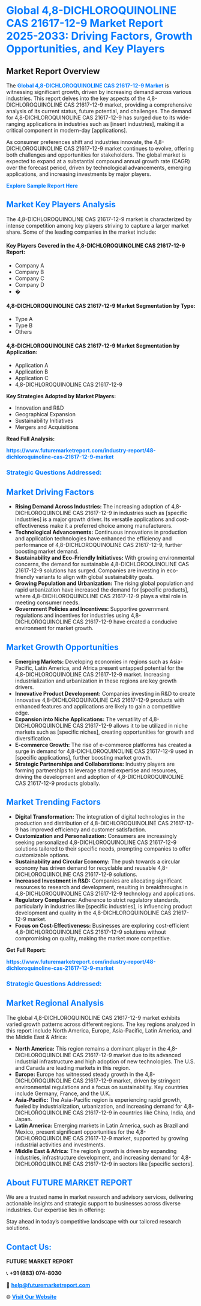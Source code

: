 <h1 style="color: #007BFF;">Global 4,8-DICHLOROQUINOLINE CAS 21617-12-9 Market Report 2025-2033: Driving Factors, Growth Opportunities, and Key Players</h1>

<section id="overview">
<h2>Market Report Overview</h2>
<p>The <a href="https://www.futuremarketreport.com/industry-report/48-dichloroquinoline-cas-21617-12-9-market" style="color: #007BFF; text-decoration: none;"><strong>Global 4,8-DICHLOROQUINOLINE CAS 21617-12-9 Market</strong></a> is witnessing significant growth, driven by increasing demand across various industries. This report delves into the key aspects of the 4,8-DICHLOROQUINOLINE CAS 21617-12-9 market, providing a comprehensive analysis of its current status, future potential, and challenges. The demand for 4,8-DICHLOROQUINOLINE CAS 21617-12-9 has surged due to its wide-ranging applications in industries such as [insert industries], making it a critical component in modern-day [applications].</p>
<p>As consumer preferences shift and industries innovate, the 4,8-DICHLOROQUINOLINE CAS 21617-12-9 market continues to evolve, offering both challenges and opportunities for stakeholders. The global market is expected to expand at a substantial compound annual growth rate (CAGR) over the forecast period, driven by technological advancements, emerging applications, and increasing investments by major players.</p>
</section>

<section id="overview">
<p><a href="https://www.futuremarketreport.com/request-sample/reportId=110932" style="color: #007BFF; text-decoration: none;"><strong>Explore Sample Report Here</strong></a></p>
</section>

<section id="key-players">
<h2 style="color: #007BFF;">Market Key Players Analysis</h2>
<p>The 4,8-DICHLOROQUINOLINE CAS 21617-12-9 market is characterized by intense competition among key players striving to capture a larger market share. Some of the leading companies in the market include:</p>
<h4>Key Players Covered in the 4,8-DICHLOROQUINOLINE CAS 21617-12-9 Report:</h4>
<ul><li>Company A</li><li>Company B</li><li>Company C</li><li>Company D</li><li>�</li></ul>
<h4>4,8-DICHLOROQUINOLINE CAS 21617-12-9 Market Segmentation by Type:</h4>
<ul><li>Type A</li><li>Type B</li><li>Others</li></ul>

<h4>4,8-DICHLOROQUINOLINE CAS 21617-12-9 Market Segmentation by Application:</h4>
<ul><li>Application A</li><li>Application B</li><li>Application C</li><li>4,8-DICHLOROQUINOLINE CAS 21617-12-9</li></ul>
<p><strong>Key Strategies Adopted by Market Players:</strong></p>
<ul>
<li>Innovation and R&D</li>
<li>Geographical Expansion</li>
<li>Sustainability Initiatives</li>
<li>Mergers and Acquisitions</li>
</ul>
</section>

<section>
<p><strong>Read Full Analysis: </strong></p><a href="https://www.futuremarketreport.com/industry-report/48-dichloroquinoline-cas-21617-12-9-market" style="color: #007BFF; text-decoration: none;"><strong>https://www.futuremarketreport.com/industry-report/48-dichloroquinoline-cas-21617-12-9-market</strong></a>
<h3 style="color: #007BFF;">Strategic Questions Addressed:</h3>
</section>

<section id="driving-factors">
<h2 style="color: #007BFF;">Market Driving Factors</h2>
<ul>
<li><strong>Rising Demand Across Industries:</strong> The increasing adoption of 4,8-DICHLOROQUINOLINE CAS 21617-12-9 in industries such as [specific industries] is a major growth driver. Its versatile applications and cost-effectiveness make it a preferred choice among manufacturers.</li>
<li><strong>Technological Advancements:</strong> Continuous innovations in production and application technologies have enhanced the efficiency and performance of 4,8-DICHLOROQUINOLINE CAS 21617-12-9, further boosting market demand.</li>
<li><strong>Sustainability and Eco-Friendly Initiatives:</strong> With growing environmental concerns, the demand for sustainable 4,8-DICHLOROQUINOLINE CAS 21617-12-9 solutions has surged. Companies are investing in eco-friendly variants to align with global sustainability goals.</li>
<li><strong>Growing Population and Urbanization:</strong> The rising global population and rapid urbanization have increased the demand for [specific products], where 4,8-DICHLOROQUINOLINE CAS 21617-12-9 plays a vital role in meeting consumer needs.</li>
<li><strong>Government Policies and Incentives:</strong> Supportive government regulations and incentives for industries using 4,8-DICHLOROQUINOLINE CAS 21617-12-9 have created a conducive environment for market growth.</li>
</ul>
</section>

<section id="growth-opportunities">
<h2 style="color: #007BFF;">Market Growth Opportunities</h2>
<ul>
<li><strong>Emerging Markets:</strong> Developing economies in regions such as Asia-Pacific, Latin America, and Africa present untapped potential for the 4,8-DICHLOROQUINOLINE CAS 21617-12-9 market. Increasing industrialization and urbanization in these regions are key growth drivers.</li>
<li><strong>Innovative Product Development:</strong> Companies investing in R&D to create innovative 4,8-DICHLOROQUINOLINE CAS 21617-12-9 products with enhanced features and applications are likely to gain a competitive edge.</li>
<li><strong>Expansion into Niche Applications:</strong> The versatility of 4,8-DICHLOROQUINOLINE CAS 21617-12-9 allows it to be utilized in niche markets such as [specific niches], creating opportunities for growth and diversification.</li>
<li><strong>E-commerce Growth:</strong> The rise of e-commerce platforms has created a surge in demand for 4,8-DICHLOROQUINOLINE CAS 21617-12-9 used in [specific applications], further boosting market growth.</li>
<li><strong>Strategic Partnerships and Collaborations:</strong> Industry players are forming partnerships to leverage shared expertise and resources, driving the development and adoption of 4,8-DICHLOROQUINOLINE CAS 21617-12-9 products globally.</li>
</ul>
</section>

<section id="trending-factors">
<h2 style="color: #007BFF;">Market Trending Factors</h2>
<ul>
<li><strong>Digital Transformation:</strong> The integration of digital technologies in the production and distribution of 4,8-DICHLOROQUINOLINE CAS 21617-12-9 has improved efficiency and customer satisfaction.</li>
<li><strong>Customization and Personalization:</strong> Consumers are increasingly seeking personalized 4,8-DICHLOROQUINOLINE CAS 21617-12-9 solutions tailored to their specific needs, prompting companies to offer customizable options.</li>
<li><strong>Sustainability and Circular Economy:</strong> The push towards a circular economy has driven demand for recyclable and reusable 4,8-DICHLOROQUINOLINE CAS 21617-12-9 solutions.</li>
<li><strong>Increased Investment in R&D:</strong> Companies are allocating significant resources to research and development, resulting in breakthroughs in 4,8-DICHLOROQUINOLINE CAS 21617-12-9 technology and applications.</li>
<li><strong>Regulatory Compliance:</strong> Adherence to strict regulatory standards, particularly in industries like [specific industries], is influencing product development and quality in the 4,8-DICHLOROQUINOLINE CAS 21617-12-9 market.</li>
<li><strong>Focus on Cost-Effectiveness:</strong> Businesses are exploring cost-efficient 4,8-DICHLOROQUINOLINE CAS 21617-12-9 solutions without compromising on quality, making the market more competitive.</li>
</ul>
</section>

<section>
<p><strong>Get Full Report: </strong></p><a href="https://www.futuremarketreport.com/industry-report/48-dichloroquinoline-cas-21617-12-9-market" style="color: #007BFF; text-decoration: none;"><strong>https://www.futuremarketreport.com/industry-report/48-dichloroquinoline-cas-21617-12-9-market</strong></a>
<h3 style="color: #007BFF;">Strategic Questions Addressed:</h3>
</section>


<section id="regional-analysis">
<h2 style="color: #007BFF;">Market Regional Analysis</h2>
<p>The global 4,8-DICHLOROQUINOLINE CAS 21617-12-9 market exhibits varied growth patterns across different regions. The key regions analyzed in this report include North America, Europe, Asia-Pacific, Latin America, and the Middle East & Africa:</p>
<ul>
<li><strong>North America:</strong> This region remains a dominant player in the 4,8-DICHLOROQUINOLINE CAS 21617-12-9 market due to its advanced industrial infrastructure and high adoption of new technologies. The U.S. and Canada are leading markets in this region.</li>
<li><strong>Europe:</strong> Europe has witnessed steady growth in the 4,8-DICHLOROQUINOLINE CAS 21617-12-9 market, driven by stringent environmental regulations and a focus on sustainability. Key countries include Germany, France, and the U.K.</li>
<li><strong>Asia-Pacific:</strong> The Asia-Pacific region is experiencing rapid growth, fueled by industrialization, urbanization, and increasing demand for 4,8-DICHLOROQUINOLINE CAS 21617-12-9 in countries like China, India, and Japan.</li>
<li><strong>Latin America:</strong> Emerging markets in Latin America, such as Brazil and Mexico, present significant opportunities for the 4,8-DICHLOROQUINOLINE CAS 21617-12-9 market, supported by growing industrial activities and investments.</li>
<li><strong>Middle East & Africa:</strong> The region’s growth is driven by expanding industries, infrastructure development, and increasing demand for 4,8-DICHLOROQUINOLINE CAS 21617-12-9 in sectors like [specific sectors].</li>
</ul>
</section>

<footer>
<h2 style="color: #007BFF;">About FUTURE MARKET REPORT</h2>
<p>We are a trusted name in market research and advisory services, delivering actionable insights and strategic support to businesses across diverse industries. Our expertise lies in offering:</p>

<p>Stay ahead in today’s competitive landscape with our tailored research solutions.</p>

<h2 style="color: #007BFF;">Contact Us:</h2>
<p><strong>FUTURE MARKET REPORT</strong></p>
<p>📞 <strong>+91 (883) 074-8030</strong></p>
<p>📧 <strong><a href="mailto:help@futuremarketreport.com" style="color: #007BFF;">help@futuremarketreport.com</a></strong></p>
<p>🌐 <strong><a href="https://www.futuremarketreport.com/" style="color: #007BFF;">Visit Our Website</a></strong></p>
</footer>